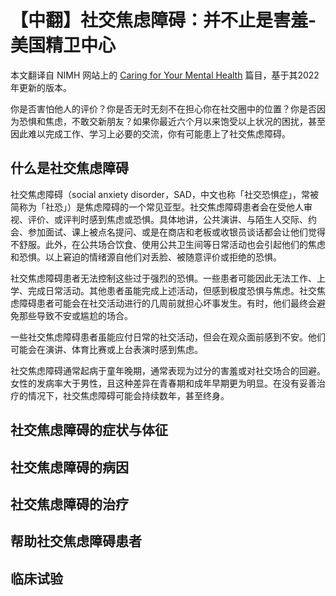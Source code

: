# 【中翻】社交焦虑障碍：并不止是害羞-美国精卫中心

本文翻译自 NIMH 网站上的 [Caring for Your Mental Health](https://www.nimh.nih.gov/health/publications/social-anxiety-disorder-more-than-just-shyness) 篇目，基于其2022年更新的版本。

你是否害怕他人的评价？你是否无时无刻不在担心你在社交圈中的位置？你是否因为恐惧和焦虑，不敢交新朋友？如果你最近六个月以来饱受以上状况的困扰，甚至因此难以完成工作、学习上必要的交流，你有可能患上了社交焦虑障碍。

## 什么是社交焦虑障碍

社交焦虑障碍（social anxiety disorder，SAD，中文也称「社交恐惧症」，常被简称为「社恐」）是焦虑障碍的一个常见亚型。社交焦虑障碍患者会在受他人审视、评价、或评判时感到焦虑或恐惧。具体地讲，公共演讲、与陌生人交际、约会、参加面试、课上被点名提问、或是在商店和老板或收银员谈话都会让他们觉得不舒服。此外，在公共场合饮食、使用公共卫生间等日常活动也会引起他们的焦虑和恐惧。以上窘迫的情绪源自他们对丢脸、被随意评价或拒绝的恐惧。

社交焦虑障碍患者无法控制这些过于强烈的恐惧。一些患者可能因此无法工作、上学、完成日常活动。其他患者虽能完成上述活动，但感到极度恐惧与焦虑。社交焦虑障碍患者可能会在社交活动进行的几周前就担心坏事发生。有时，他们最终会避免那些导致不安或尴尬的场合。

一些社交焦虑障碍患者虽能应付日常的社交活动，但会在观众面前感到不安。他们可能会在演讲、体育比赛或上台表演时感到焦虑。

社交焦虑障碍通常起病于童年晚期，通常表现为过分的害羞或对社交场合的回避。女性的发病率大于男性，且这种差异在青春期和成年早期更为明显。在没有妥善治疗的情况下，社交焦虑障碍可能会持续数年，甚至终身。

## 社交焦虑障碍的症状与体征

## 社交焦虑障碍的病因

## 社交焦虑障碍的治疗

## 帮助社交焦虑障碍患者

## 临床试验

